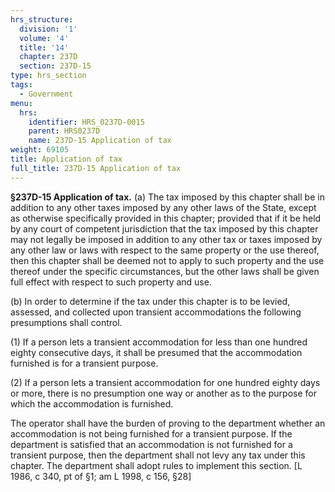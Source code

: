 ```yaml
---
hrs_structure:
  division: '1'
  volume: '4'
  title: '14'
  chapter: 237D
  section: 237D-15
type: hrs_section
tags:
  - Government
menu:
  hrs:
    identifier: HRS_0237D-0015
    parent: HRS0237D
    name: 237D-15 Application of tax
weight: 69105
title: Application of tax
full_title: 237D-15 Application of tax
---
```

**§237D-15 Application of tax.** (a) The tax imposed by this chapter shall be in addition to any other taxes imposed by any other laws of the State, except as otherwise specifically provided in this chapter; provided that if it be held by any court of competent jurisdiction that the tax imposed by this chapter may not legally be imposed in addition to any other tax or taxes imposed by any other law or laws with respect to the same property or the use thereof, then this chapter shall be deemed not to apply to such property and the use thereof under the specific circumstances, but the other laws shall be given full effect with respect to such property and use.

(b) In order to determine if the tax under this chapter is to be levied, assessed, and collected upon transient accommodations the following presumptions shall control.

(1) If a person lets a transient accommodation for less than one hundred eighty consecutive days, it shall be presumed that the accommodation furnished is for a transient purpose.

(2) If a person lets a transient accommodation for one hundred eighty days or more, there is no presumption one way or another as to the purpose for which the accommodation is furnished.

The operator shall have the burden of proving to the department whether an accommodation is not being furnished for a transient purpose. If the department is satisfied that an accommodation is not furnished for a transient purpose, then the department shall not levy any tax under this chapter. The department shall adopt rules to implement this section. [L 1986, c 340, pt of §1; am L 1998, c 156, §28]